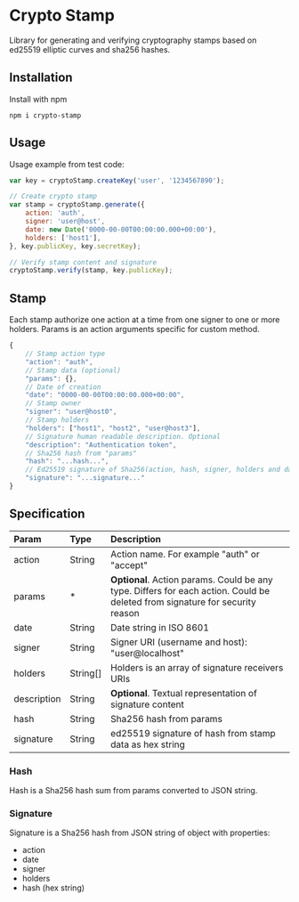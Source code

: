 # Crypto Stamp

Library for generating and verifying cryptography stamps based on ed25519
elliptic curves and sha256 hashes.

## Installation

Install with npm

```shell
npm i crypto-stamp
```

## Usage

Usage example from test code:

```javascript
var key = cryptoStamp.createKey('user', '1234567890');

// Create crypto stamp
var stamp = cryptoStamp.generate({
    action: 'auth',
    signer: 'user@host',
    date: new Date('0000-00-00T00:00:00.000+00:00'),
    holders: ['host1'],
}, key.publicKey, key.secretKey);

// Verify stamp content and signature
cryptoStamp.verify(stamp, key.publicKey);
```

## Stamp

Each stamp authorize one action at a time from one signer to
one or more holders. Params is an action arguments specific
for custom method.

```javascript
{
	// Stamp action type
	"action": "auth",
	// Stamp data (optional)
	"params": {},
	// Date of creation
	"date": "0000-00-00T00:00:00.000+00:00",
	// Stamp owner
	"signer": "user@host0",
	// Stamp holders
	"holders": ["host1", "host2", "user@host3"],
    // Signature human readable description. Optional
    "description": "Authentication token",
	// Sha256 hash from "params"
	"hash": "...hash...",
	// Ed25519 signature of Sha256(action, hash, signer, holders and date)
	"signature": "...signature..."
}
```

## Specification

| Param       | Type     | Description                                                                                                                  |
|:------------|:---------|:-----------------------------------------------------------------------------------------------------------------------------|
| action      | String   | Action name. For example "auth" or "accept"                                                                                  |
| params      | *        | **Optional**. Action params. Could be any type. Differs for each action. Could be deleted from signature for security reason |
| date        | String   | Date string in ISO 8601                                                                                                      |
| signer      | String   | Signer URI (username and host): "user@localhost"                                                                             |
| holders     | String[] | Holders is an array of signature receivers URIs                                                                              |
| description | String   | **Optional**. Textual representation of signature content                                                                    |
| hash        | String   | Sha256 hash from params                                                                                                      |
| signature   | String   | ed25519 signature of hash from stamp data as hex string                                                                      |

### Hash

Hash is a Sha256 hash sum from params converted to JSON string.

### Signature

Signature is a Sha256 hash from JSON string of object with properties:

* action
* date
* signer
* holders
* hash (hex string)
